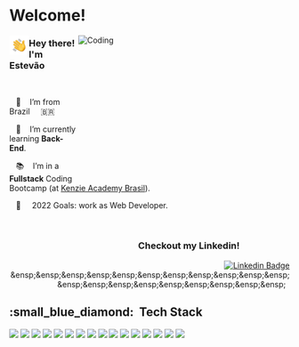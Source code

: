 <h1 align="start" >Welcome!</h1>


<img align="right" alt="Coding" width="380" height="260" src="https://cdn.dribbble.com/users/1162077/screenshots/3848914/programmer.gif">

<img  src="src/Hand%20Wave.gif" width='35' align="left"/><h3>Hey there! I'm Estevão</h3>
<br />


&nbsp;&nbsp;&nbsp;:house_with_garden:&nbsp;&nbsp;&nbsp;&nbsp;I’m from Brazil &nbsp;&nbsp;&nbsp;&nbsp;🇧🇷

&nbsp;&nbsp;&nbsp;🌱&nbsp;&nbsp;&nbsp;&nbsp;I’m currently learning **Back-End**.
  
&nbsp;&nbsp;&nbsp;:books:&nbsp;&nbsp;&nbsp;&nbsp;I’m in a **Fullstack** Coding Bootcamp (at [Kenzie Academy Brasil](https://www.linkedin.com/school/kenzie-brasil)).

&nbsp;&nbsp;&nbsp;:dart:&nbsp;&nbsp;&nbsp;&nbsp; 2022 Goals: work as Web Developer.

<br />
<div align="end">

<h3>Checkout my Linkedin!&ensp;&ensp;&ensp;&ensp;&ensp;&ensp;&ensp;&ensp;&ensp;&ensp;&ensp;</h3>
  
[![Linkedin Badge](https://img.shields.io/badge/-LinkedIn-blue?style=flat-square&logo=Linkedin&logoColor=white&link=https://www.linkedin.com/in/estevao-libardi/)]([[https://www.linkedin.com/in/estevãolibardi/](https://www.linkedin.com/in/estevao-libardi/)](https://www.linkedin.com/in/estevao-libardi/))&ensp;&ensp;&ensp;&ensp;&ensp;&ensp;&ensp;&ensp;&ensp;&ensp;&ensp;&ensp;&ensp;&ensp;&ensp;&ensp;&ensp;&ensp;&ensp;&ensp;&ensp;
  
</div>
<h2 align="start">:small_blue_diamond: &nbsp;Tech Stack</h2>

<!-- More badges at: https://github.com/iuricode/README-template/blob/main/badges/badges.md -->
<div align="left">
<img src="https://img.shields.io/badge/JavaScript-F7DF1E?style=for-the-badge&logo=javascript&logoColor=black"/><space><space>
<img src="https://img.shields.io/badge/HTML-239120?style=for-the-badge&logo=html5&logoColor=white"/><space><space>
<img src="https://img.shields.io/badge/CSS3-1572B6?style=for-the-badge&logo=css3&logoColor=white"/><space><space>
<img src="https://img.shields.io/badge/React-20232A?style=for-the-badge&logo=react&logoColor=61DAFB"/><space><space>
<img src="https://img.shields.io/badge/TypeScript-007ACC?style=for-the-badge&logo=typescript&logoColor=white"/><space><space>
<img src="https://img.shields.io/badge/NodeJS-339933?style=for-the-badge&logo=node.js5&logoColor=white"/><space><space>
<img src="https://img.shields.io/badge/Express.js-404D59?style=for-the-badge"/><space><space>
<img src="https://img.shields.io/badge/PostgreSQL-316192?style=for-the-badge&logo=postgresql&logoColor=white"/><space><space>
<img src="https://img.shields.io/badge/Vercel-000000?style=for-the-badge&logo=vercel&logoColor=white"/><space><space>  
<img src="https://img.shields.io/badge/Ubuntu-E95420?style=for-the-badge&logo=ubuntu&logoColor=white"/><space><space>
<img src="https://img.shields.io/badge/GitHub-24292f?style=for-the-badge&logo=github&logoColor=white"/><space><space> 
<img src="https://img.shields.io/badge/styled--components-DB7093?style=for-the-badge&logo=styled-components&logoColor=white"/><space><space>
<img src="https://img.shields.io/badge/Figma-rgb(255, 114, 98)?style=for-the-badge&logo=figma&logoColor=white"/><space><space> 
<img src="https://img.shields.io/badge/Docker-2496ED?style=for-the-badge&logo=docker&logoColor=white"/><space><space>
<img src="https://img.shields.io/badge/GIT-E44C30?style=for-the-badge&logo=git&logoColor=white"/><space><space>
<img src="https://img.shields.io/badge/JWT-rgb(99 93 255)?style=for-the-badge&logo=JSON%20web%20tokens"/><space><space>

  

